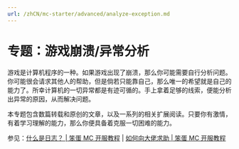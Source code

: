 ```yaml
---
url: /zhCN/mc-starter/advanced/analyze-exception.md
---
```

# 专题：游戏崩溃/异常分析

游戏是计算机程序的一种。如果游戏出现了崩溃，那么你可能需要自行分析问题。你可能很会请求其他人的帮助，但是倘若只能靠自己，那么唯一的希望就是自己的能力了。所幸计算机的一切异常都是有迹可循的。手上拿着足够的线索，便能分析出异常的原因，从而解决问题。

本专题包含数篇转载和原创的文章，以及一系列的相关扩展阅读。只要你有激情，有着学习理解的能力，那么你便具备着克服一切困难的能力。

参见：[什么是日志？ | 笨蛋 MC 开服教程](https://nitwikit.8aka.org/start/basic/what-is-log) | [如何向大佬求助 | 笨蛋 MC 开服教程](https://nitwikit.8aka.org/start/ask-for-help)
